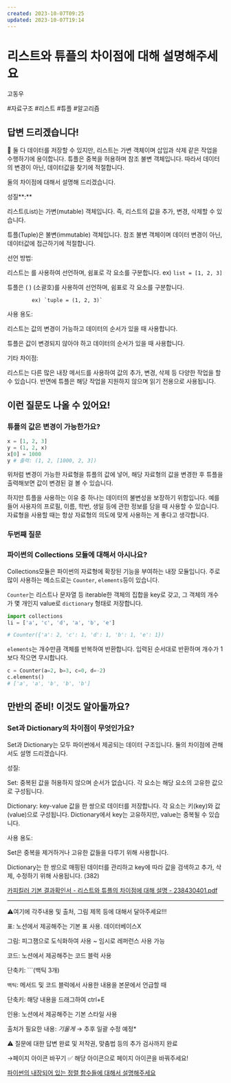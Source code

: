 ```yaml
---
created: 2023-10-07T09:25
updated: 2023-10-07T19:14
---
```

# 리스트와 튜플의 차이점에 대해 설명해주세요

고동우

#자료구조 #리스트 #튜플 #알고리즘

## **답변 드리겠습니다!**

<aside>
📌 둘 다 데이터를 저장할 수 있지만, 리스트는 가변 객체이며 삽입과 삭제 같은 작업을 수행하기에 용이합니다. 튜플은 중복을 허용하며 참조 불변 객체입니다. 따라서 데이터의 변경이 아닌, 데이터값을 찾기에 적절합니다.

</aside>

둘의 차이점에 대해서 설명해 드리겠습니다.

성질**:**

리스트(List)는 가변(mutable) 객체입니다. 즉, 리스트의 값을 추가, 변경, 삭제할 수 있습니다. 

튜플(Tuple)은 불변(immutable) 객체입니다. 참조 불변 객체이며 데이터 변경이 아닌, 데이터값에 접근하기에 적절합니다.

선언 방법:

리스트는 [ ](대괄호)를 사용하여 선언하며, 쉼표로 각 요소를 구분합니다.                           ex) `list = [1, 2, 3]`

튜플은 ( ) (소괄호)를 사용하여 선언하며, 쉼표로 각 요소를 구분합니다.

            ex) `tuple = (1, 2, 3)` 

사용 용도:

리스트는 값의 변경이 가능하고 데이터의 순서가 있을 때 사용합니다.

튜플은 값이 변경되지 않아야 하고 데이터의 순서가 있을 때 사용합니다.

기타 차이점:

리스트는 다른 많은 내장 메서드를 사용하여 값의 추가, 변경, 삭제 등 다양한 작업을 할 수 있습니다. 반면에 튜플은 해당 작업을 지원하지 않으며 읽기 전용으로 사용됩니다.  

## **이런 질문도 나올 수 있어요!**

### 튜플의 값은 변경이 가능한가요?

```python
x = [1, 2, 3]
y = (1, 2, x)
x[0] = 1000
y # 출력: (1, 2, [1000, 2, 3])
```

위처럼 변경이 가능한 자료형을 튜플의 값에 넣어, 해당 자료형의 값을 변경한 후 튜플을 출력해보면 값이 변경된 걸 볼 수 있습니다.

하지만 튜플을 사용하는 이유 중 하나는 데이터의 불변성을 보장하기 위함입니다. 예를 들어 사용자의 프로필, 이름, 학번, 생일 등에 관한 정보를 담을 때 사용할 수 있습니다.  자료형을 사용할 때는 항상 자료형의 의도에 맞게 사용하는 게 좋다고 생각합니다. 

### **두번째 질문**

### 파이썬의 Collections 모듈에 대해서 아시나요?

Collections모듈은 파이썬의 자료형에 확장된 기능을 부여하는 내장 모듈입니다. 주로 많이 사용하는 메소드로는 `Counter`, `elements`등이 있습니다.

`Counter`는 리스트나 문자열 등 iterable한 객체의 집합을 key로 갖고, 그 객체의 개수가 몇 개인지 value로 `dictionary` 형태로 저장합니다.

```python
import collections
li = ['a', 'c', 'd', 'a', 'b', 'e']

# Counter({'a': 2, 'c': 1, 'd': 1, 'b': 1, 'e': 1})
```

`elements`는 개수만큼 객체를 반복하여 반환합니다. 입력된 순서대로 반환하며 개수가 1보다 작으면 무시합니다.

```python
c = Counter(a=2, b=3, c=0, d=-2)
c.elements()
# ['a', 'a', 'b', 'b', 'b']

```

## **만반의 준비! 이것도 알아둘까요?**

### Set과 Dictionary의 차이점이 무엇인가요?

Set과 Dictionary는 모두 파이썬에서 제공되는 데이터 구조입니다. 둘의 차이점에 관해서도 설명 드리겠습니다.

성질:

Set:  중복된 값을 허용하지 않으며 순서가 없습니다. 각 요소는 해당 요소의 고유한 값으로 구성됩니다.

Dictionary: key-value 값을 한 쌍으로 데이터를 저장합니다. 각 요소는 키(key)와  값(value)으로 구성됩니다. Dictionary에서 key는 고유하지만, value는 중복될 수 있습니다.

사용 용도:

Set은 중복을 제거하거나 고유한 값들을 다루기 위해 사용합니다. 

Dictionary는 한 쌍으로 매핑된 데이터를 관리하고 key에 따라 값을 검색하고 추가, 삭제, 수정하기 위해 사용됩니다. (382)

[카피킬러 기본 결과확인서 - 리스트와 튜플의 차이점에 대해 설명 - 238430401.pdf](%25EC%25B9%25B4%25ED%2594%25BC%25ED%2582%25AC%25EB%259F%25AC_%25EA%25B8%25B0%25EB%25B3%25B8_%25EA%25B2%25B0%25EA%25B3%25BC%25ED%2599%2595%25EC%259D%25B8%25EC%2584%259C_-_%25EB%25A6%25AC%25EC%258A%25A4%25ED%258A%25B8%25EC%2599%2580_%25ED%258A%259C%25ED%2594%258C%25EC%259D%2598_%25EC%25B0%25A8%25EC%259D%25B4%25EC%25A0%2590%25EC%2597%2590_%25EB%258C%2580%25ED%2595%25B4_%25EC%2584%25A4%25EB%25AA%2585_-_238430401.pdf)

---

⚠️여기에 각주내용 및 출처, 그림 제목 등에 대해서 달아주세요!!!

표: 노션에서 제공해주는 기본 표 사용. 데이터베이스X

그림: 피그잼으로 도식화하여 사용 ~ 임시로 레퍼런스 사용 가능

코드: 노션에서 제공해주는 코드 블럭 사용 

단축키: ```(백틱 3개)

`백틱`: 메서드 및 코드 블럭에서 사용한 내용을 본문에서 언급할 때 

단축키: 해당 내용을 드래그하여 ctrl+E

인용: 노션에서 제공해주는 기본 스타일 사용

출처가 필요한 내용: *기울게* → 추후 일괄 수정 예정*

⚠️ 질문에 대한 답변 완료 및 저작권, 맞춤법 등의 추가 검사까지 완료

→페이지 아이콘 바꾸기 ✅ 해당 아이콘으로 페이지 아이콘을 바꿔주세요!

[파이썬의 내장되어 있는 정렬 함수들에 대해서 설명해주세요](파이썬의%20내장되어%20있는%20정렬%20함수.md)